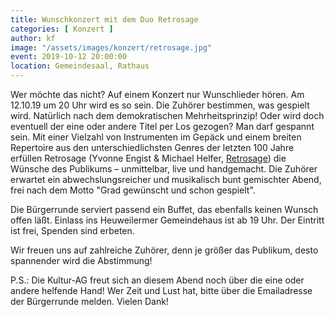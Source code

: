 ```yaml
---
title: Wunschkonzert mit dem Duo Retrosage
categories: [ Konzert ]
author: kf
image: "/assets/images/konzert/retrosage.jpg"
event: 2019-10-12 20:00:00
location: Gemeindesaal, Rathaus
---
```


Wer möchte das nicht? Auf einem Konzert nur Wunschlieder hören. Am 12.10.19 um 20 Uhr wird es so sein. Die Zuhörer bestimmen, was gespielt wird. Natürlich nach dem demokratischen Mehrheitsprinzip! Oder wird doch eventuell der eine oder andere Titel per Los gezogen? Man darf gespannt sein. Mit einer Vielzahl von Instrumenten im Gepäck und einem breiten Repertoire aus den unterschiedlichsten Genres der letzten 100 Jahre erfüllen Retrosage (Yvonne Engist & Michael Helfer, [Retrosage](http://www.retrosage.de)) die Wünsche des Publikums – unmittelbar, live und handgemacht. Die Zuhörer erwartet ein abwechslungsreicher und musikalisch bunt gemischter Abend, frei nach dem Motto "Grad gewünscht und schon gespielt". 

Die Bürgerrunde serviert passend ein Buffet, das ebenfalls keinen Wunsch offen läßt. Einlass ins Heuweilermer Gemeindehaus ist ab 19 Uhr. Der Eintritt ist frei, Spenden sind erbeten.

Wir freuen uns auf zahlreiche Zuhörer, denn je größer das Publikum, desto spannender wird die Abstimmung!

P.S.: Die Kultur-AG freut sich an diesem Abend noch über die eine oder andere helfende Hand! Wer Zeit und Lust hat, bitte über die Emailadresse der Bürgerrunde melden. Vielen Dank!